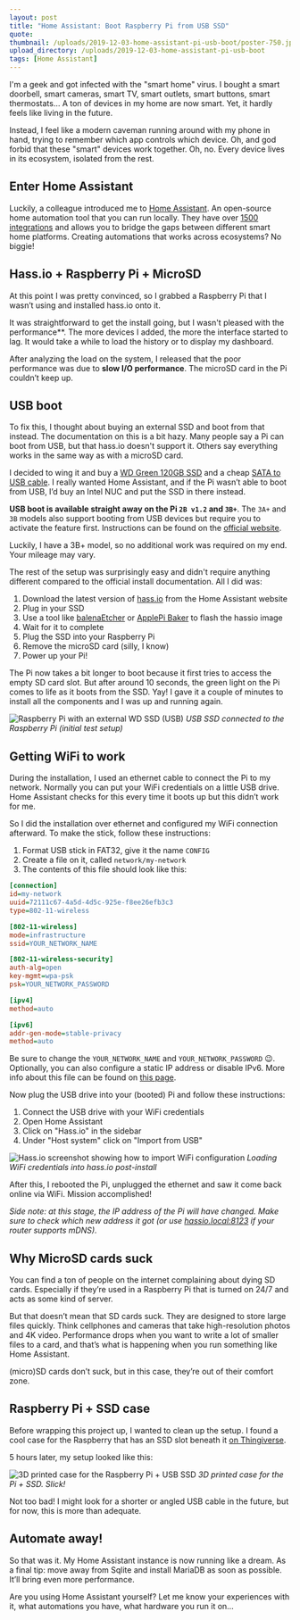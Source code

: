 ```yaml
---
layout: post
title: "Home Assistant: Boot Raspberry Pi from USB SSD"
quote: 
thumbnail: /uploads/2019-12-03-home-assistant-pi-usb-boot/poster-750.jpg
upload_directory: /uploads/2019-12-03-home-assistant-pi-usb-boot
tags: [Home Assistant]
---
```


I'm a geek and got infected with the "smart home" virus. I bought a smart doorbell, smart cameras, smart TV, smart outlets, smart buttons, smart thermostats… A ton of devices in my home are now smart. Yet, it hardly feels like living in the future.

Instead, I feel like a modern caveman running around with my phone in hand, trying to remember which app controls which device. Oh, and god forbid that these "smart" devices work together. Oh, no. Every device lives in its ecosystem, isolated from the rest.

<!--more-->

## Enter Home Assistant
Luckily, a colleague introduced me to [Home Assistant](https://www.home-assistant.io). An open-source home automation tool that you can run locally. They have over [1500 integrations](https://www.home-assistant.io/integrations/) and allows you to bridge the gaps between different smart home platforms. Creating automations that works across ecosystems? No biggie!

## Hass.io + Raspberry Pi + MicroSD
At this point I was pretty convinced, so I grabbed a Raspberry Pi that I wasn’t using and installed hass.io onto it.

It was straightforward to get the install going, but I wasn't pleased with the performance**. The more devices I added, the more the interface started to lag. It would take a while to load the history or to display my dashboard.

After analyzing the load on the system, I released that the poor performance was due to **slow I/O performance**. The microSD card in the Pi couldn’t keep up. 

## USB boot
To fix this, I thought about buying an external SSD and boot from that instead. The documentation on this is a bit hazy. Many people say a Pi can boot from USB, but that hass.io doesn't support it. Others say everything works in the same way as with a microSD card.

I decided to wing it and buy a [WD Green 120GB SSD](https://www.amazon.de/gp/product/B076XWDN6V/ref=ppx_yo_dt_b_asin_title_o02_s00?ie=UTF8&psc=1) and a cheap [SATA to USB cable](https://www.amazon.de/gp/product/B07F7WDZGT/ref=ppx_yo_dt_b_asin_title_o02_s00?ie=UTF8&psc=1). I really wanted Home Assistant, and if the Pi wasn’t able to boot from USB, I’d buy an Intel NUC and put the SSD in there instead.

**USB boot is available straight away on the Pi `2B v1.2` and `3B+`**. The `3A+` and `3B` models also support booting from USB devices but require you to activate the feature first. Instructions can be found on the [official website](https://www.raspberrypi.org/documentation/hardware/raspberrypi/bootmodes/msd.md).

Luckily, I have a 3B+ model, so no additional work was required on my end. Your mileage may vary.

The rest of the setup was surprisingly easy and didn't require anything different compared to the official install documentation. All I did was:

1. Download the latest version of [hass.io](https://www.home-assistant.io/hassio/installation/) from the Home Assistant website
2. Plug in your SSD
3. Use a tool like [balenaEtcher](https://www.balena.io/etcher/) or [ApplePi Baker](https://www.tweaking4all.com/software/macosx-software/macosx-apple-pi-baker/) to flash the hassio image
4. Wait for it to complete
5. Plug the SSD into your Raspberry Pi
6. Remove the microSD card (silly, I know)
7. Power up your Pi!

The Pi now takes a bit longer to boot because it first tries to access the empty SD card slot. But after around 10 seconds, the green light on the Pi comes to life as it boots from the SSD. Yay! I gave it a couple of minutes to install all the components and I was up and running again.

![Raspberry Pi with an external WD SSD (USB)](/uploads/2019-12-03-home-assistant-pi-usb-boot/raspberry-pi-usb-ssd.jpg)
*USB SSD connected to the Raspberry Pi (initial test setup)*

## Getting WiFi to work
During the installation, I used an ethernet cable to connect the Pi to my network. Normally you can put your WiFi credentials on a little USB drive. Home Assistant checks for this every time it boots up but this didn’t work for me. 

So I did the installation over ethernet and configured my WiFi connection afterward. To make the stick, follow these instructions:

1. Format USB stick in FAT32, give it the name `CONFIG`
2. Create a file on it, called `network/my-network`
3. The contents of this file should look like this:

```ini
[connection]
id=my-network
uuid=72111c67-4a5d-4d5c-925e-f8ee26efb3c3
type=802-11-wireless

[802-11-wireless]
mode=infrastructure
ssid=YOUR_NETWORK_NAME

[802-11-wireless-security]
auth-alg=open
key-mgmt=wpa-psk
psk=YOUR_NETWORK_PASSWORD

[ipv4]
method=auto

[ipv6]
addr-gen-mode=stable-privacy
method=auto
```
Be sure to change the `YOUR_NETWORK_NAME` and `YOUR_NETWORK_PASSWORD` 😉. Optionally, you can also configure a static IP address or disable IPv6. More info about this file can be found on [this page](https://github.com/home-assistant/hassos/blob/dev/Documentation/network.md).

Now plug the USB drive into your (booted) Pi and follow these instructions:

1. Connect the USB drive with your WiFi credentials
2. Open Home Assistant
3. Click on "Hass.io" in the sidebar
4. Under "Host system" click on "Import from USB"

![Hass.io screenshot showing how to import WiFi configuration](/uploads/2019-12-03-home-assistant-pi-usb-boot/screenshot-hassio-import-usb.png)
*Loading WiFi credentials into hass.io post-install*

After this, I rebooted the Pi, unplugged the ethernet and saw it come back online via WiFi. Mission accomplished!

*Side note: at this stage, the IP address of the Pi will have changed. Make sure to check which new address it got (or use [hassio.local:8123](http://hassio.local:8123) if your router supports mDNS).*

## Why MicroSD cards suck
You can find a ton of people on the internet complaining about dying SD cards. Especially if they’re used in a Raspberry Pi that is turned on 24/7 and acts as some kind of server.

But that doesn’t mean that SD cards suck. They are designed to store large files quickly. Think cellphones and cameras that take high-resolution photos and 4K video. Performance drops when you want to write a lot of smaller files to a card, and that’s what is happening when you run something like Home Assistant.

(micro)SD cards don’t suck, but in this case, they’re out of their comfort zone.

## Raspberry Pi + SSD case
Before wrapping this project up, I wanted to clean up the setup. I found a cool case for the Raspberry that has an SSD slot beneath it [on Thingiverse](https://www.thingiverse.com/thing:3286721).

5 hours later, my setup looked like this:

![3D printed case for the Raspberry Pi + USB SSD](/uploads/2019-12-03-home-assistant-pi-usb-boot/raspberry-pi-case-usb-ssd.jpg)
*3D printed case for the Pi + SSD. Slick!*

Not too bad! I might look for a shorter or angled USB cable in the future, but for now, this is more than adequate.

## Automate away!
So that was it. My Home Assistant instance is now running like a dream. As a final tip: move away from Sqlite and install MariaDB as soon as possible. It’ll bring even more performance.

Are you using Home Assistant yourself? Let me know your experiences with it, what automations you have, what hardware you run it on…
